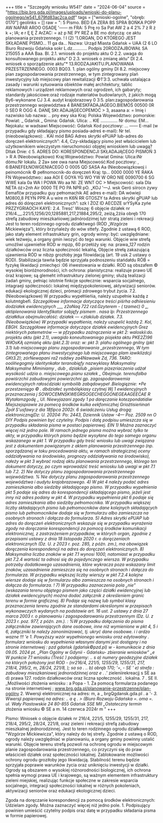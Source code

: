 +++
title = "Szczegóły wniosku W541"
date = "2024-06-04"
source = "https://bip.brg.gda.pl/images/uploads/wnioski-do-planu-ogolnego/w541_679fd83ac2ca.pdf"
tags = ["wnioski-ogolne", "obręb: 0170"]
geolinks = []
raw = ": 5 Pismo. BED EA ZERA BS SPRA BOŃKA POPP AW NAPAR AROO OSADĘ '—— m FRA: 5 Prę ro Sa Pat AW 2 a 4 2% 7 ż R ż k +; IA; e r Ę Ę Ź ArZAC: = aż p NE PY REŻ a BE mo dotyczą: ce aktu planowania przestrzennego. ! I (2) '1.ORGAN, DO KTÓREGO JEST SKŁADANE PISMO... 11 ga da... Nazwa: Urząd Miasta Gdańsk =  UAA (2 6 LO Biuro Rozwoju Gdańska  sokr L.dz............ Podpis   20RODZAJBOWAŁ SA 215055 a AAA Baa. BI. 2.1. wniosek do projektu aktu O 2.2. uwaga do konsultowanego projektu aktu” D 2.3. wniosek o zmianę aktu” DI 2.4. wniosek o sporządzenie aktu”* 13.RODZAJAKITU.PLANOWANIA PRZESTRZENNEGO. 0003 BQ03. 1. plan ogólny gminy DI 8.2. miejscowy pian zagospodarowania przestrzennego, w tym zintegrowany plań inwestycyjny lub miejscowy plan rewitalizacji ©1'3:3. uchwała ustalająca zasady i warunki sytuowania obiektów małej architektury, tablic reklamowych i urządzeń reklarnowych oraz ogrodzeń, ich gabaryty; standardy jakościowe:oraż rodzaje materiałów budowlanych, ż jakich mogą By6-wykonane CJ 3.4. audyt krajobrazowy 0 3:5. plan:zagospodarowania przestrzennego województwa 4 BANESKFADAJAGEGO.BIEMÓŚ 00500 0R 0 SEO R OGG 4. DANĘ SKt ADAJĄGECOPEMOĆ > 3, asaana a: = Imię i nazwisko lub nazwa: .. pny ewy ska Kraj: Polska Województwo: pomorskie: Powiat: _ Gdańsk _ Gmina: Gdańsk. Ulica: .. KIE .............. Nr domu: EM... Nejokalu: w wadsawi Miejscowość: Gdańsk Kod pocztowy: ... —— E-mail (w przypadku gdy składający pismo posiada-adreś e-mail): Nr tel. (nieobowiązkowo): . KAI mód BAG Adres skrytki ePUAP lub-adres do doręczeń elektronicznych”: 4.4, Czy-składający pismo jest właścicielem lub użytkownikiem wieczystym nieruchomości objętej wnioskiem lub uwagą? Dltak Dnie: ć 5. ADRES DO: KORESPONDENCJI SKŁADAJĄCEGO PISMOŃ 3 > R A (Nieobowiązkowo) Kraj:Województwo:  Powiat Gmina: Ulica:iNr dómu:Nr lokalu. 2 2a» see owa nana Miejscowość:Kod pocztowy: , 6:BANEFEŁNOWGENIACEGÓ O 0005 QD SASA Aa (Nieobowiązkowoj i peinomócnik © pełlnomocnik-do doręczeń Kraj: tp... 0000 0000 YE RAKA FN Województwo:: aaa AOI E GOYA YG WO YW W ORO NIE 0090700 6 SG WWE kala 0a WA I POWA Wo aa NI: ZE WNT OC > Miejscowość: sala Dla NETA óż>2nh Air 0000 TE PO PA NPR pO. „KOJ '—J.  wsk Geró siirocn zywy Eemafl(w przypadku guy pełnomachik AE adres e-mail): DA wówieji M0800,8 PEYN PPR A u wire m K6Ń RR GTOSZY ta Adres skrytki gPUAP lub adres dó dóręczeń elektronicznych”: szk I ŻOZ ID AECDZE srYSyKa zyńe PRZZYGRIAOCH KAYE: 2.4. Tresć' Woszę: 6 objęcie działek nr 216/4.__.221/5,1256/20,1285881,217,21884,295/2, zeiżą,2żiia obręb 170 strefą zabudowy mieszkańiowej jadnórodzimej lutr stratą zieleni i rekreacji Jest to teren rodzinnego ogrodu działktwegó (RÓD „Wzgórze Mickiewięza”), który brzyńależy do wów sttefy. Zgodnie ż ustawą 6 ROD, jako stały element infrastruktury grin, ogrody winny: być: uwzględniane: wiek teżweju, a organy gmin iwozyć do tego warunki. Objęcie wiw strefą umożliwi ujawniehie ROD w mpzp, 60 przełóży się: na: prawa_127 rodzin działkówców oraz liczńa społeczność lekalńą, Objęcie strełą zakazującą ujawnienia RÓD w nibzp grozłoby jega filowidacją (art. 19 usk 2 ustawy o ROD). Stabilizacja tawńa będzie sprzyjała podnoszeniu stańdałdu RÓB = fyzykę likwidacji zmiechęci :06 ińwestowania w działki. ROD są obszafem © wysokiej bioróżnorodności, ich ochrona: planistyczna: realizuje prawo UE óraż krajowe; są glemeht infrastruktury zielonej gminy; służą tealizacji żadań gminy, pełniąc istotnie finkcje społecznie: wsparcia socjalnego, intagraeji spółecznośći: lokalnej  międzypokoleniowej, aktywizacji seniorów. edukacji ekologicznej dzieci, prómacji zdrowego trybut życia. 7.2. (Nieobowiązkowe) W przypadku wypełńieńia, należy uzupełnie każdą z kolutmtgbefi. _Sżczegółowe informacje dotyczące treści piśrha odhiiesieniu dodziałek ewidencyjnych    ___   z2aNaą  722  rzd.Gzyterem - ( tzameć) 0  „,  aktiplenowania  Identyfikator  sobjęfy pismem . nasa lp:  Przestrzennego   działkłiux  obejmulecałóść:     działek —  <zlakiiub działek. 7.3. (Nieobowiązków) W przypadki wypałtienia, należy uzupelić każdą 2. Kol, EBGH. Szczęgółowe informacje dotyczące działek ewidencyjnych Grez niektórych patemetrów — w pfzypadku zaźnączenia w pkt 2: waloskii:do. projektu aktu (pkt 2.1), uwagido koneultowaniego piojekta aktu PKE2Ż)96 WiłOsKĄ ozmiańę aktu (pkt.2.3) oraz: w: pkt 3: plahu ogólnego gnilny (pkt 3.1) lub miejscowego planu zagospodarowania „przestrzennego, W tym żintegrowańego płanu inwestycyjnego lub miejscowego plam iawiklizdcji GKt3.2);  zórNewapani  ra2  rsddwy  za4Nawawk Zd,  736.  TARO:  ooólńegogmiy   ideńtynkałor  teranobięfy  nazwyklasy  Maksymalny  Maksymalne  Miminiamy  _, dub ,  dziakilub „pisiem  pizezriaczenia   udżał   wysókość  udzia o. miejscowego.pianu sziałek _  Obejmuje.   terenufalba  powiśrzchii  zabudowyjmi  powierzchni  gp.  zagospodarowemia  ewidencyjnych  rałosćdziaki  symboilib  zabądowypeł  .Bielogięznie: *Pe przestzenięgo  © . dbdziałeć  symbólękiasy   czytnej Wj 1  ewidencyjnych  przeznaczenia  j  SOWOCEMNSKWEGRSOGECHEGGONEGEAAGEECAE  R  Wytałamzgodę _ UI. Niewyjazani zgody  1 pa daręczanie kotezpondatidiw Miejszejspiawie za pomecą środków kulka eekfomiczhej Griożtisieńinań Żpół S'usfawy:z dia 18fipca 2002r. 6 świadczeniu Usług drogą: elektronicznąjDz: U. 20204: Po: 2443, Dziennik Ustaw -4— Poz. 2509 nn O DIY Podpis powinien być czytelny. Podpis i datę podpisu umieszcza się w przypadku składania pisma w postaci papierowej. EIN 1) Można zaznaczyć więcej niż jedno pole. W ramach jednego pisma można wybrać tylko te akty, w przypadku których pismo będzie wysyłane do tego samego organu wskazanego w pkt 1. W przypadku gdy treść wniosku lub uwagi związana jest z dokumentem powiązanym z aktem planowania przestrzennego (np. sporządzanej w toku procedowania aktu, w ramach strategicznej oceny oddziaływania na środowisko, prognozy oddziaływania na środowisko), nałeży w pkt 3 wybrać rodzaj aktu planowania przestrzennego, którego ten dokument dotyczy, po czym wprowadzić treść wniosku lub uwagi w pkt 7.1 lub 7.2. 2) Nie dotyczy planu zagospodarowania przestrzennego województwa. %_ Nie dotyczy planu zagospodarowania przestrzennego województwa i audytu krajobrazowego. 4) W pkt 4 należy podać adres zamieszkania albo siedziby składającego pismo. W przypadku wypełnienia pkt 5 podaje się adres do korespondencji składającego pismo, jeżeli jest inny niż adres podany w pkt 4. W przypadku wypełnienia pkt 6 podaje się adres zamieszkania albo siedziby pełnomocnika. W przypadku większej liczby składających pismo lub pełnomocników dane kolejnych składających pismo lub pełnomocników dodaje się w formularzu albo zamieszcza na osobnych stronach i dołącza do formularza. 5) Adres skrytki ePUAP lub adres do doręczeń elektronicznych wskazuje się w przypadku wyrażenia zgody na doręczanie korespondencji za pomocą środków komunikacji elektronicznej, z zastrzeżeniem przypadków, w których organ, zgodnie z przepisami ustawy z dnia 18 listopada 2020 r. o doręczeniach elektronicznych (Dz. U. z 2023 r. poz. 285, z późn. zm.), ma obowiązek doręczenia korespondencji na adres do doręczeń elektronicznych. 8) Maksymalna liczba znaków w pkt 7.1 wynosi 1000, natomiast w przypadku pkt 7.2.4 wartość ta odnosi się do pojedynczego wiersza. W przypadku potrzeby dodatkowego uzasadnienia, które wykracza poza wskazany limit znaków, uzasadnienie zamieszcza się na osobnych stronach i dołącza do formularza. W przypadku większej liczby wierszy w pkt 7.2.4 kolejne wiersze dodaje się w formularzu albo zamieszcza na osobnych stronach i dołącza do formularza. ! 7) W przypadku zaznaczenia pola „nie” (wskazania terenu objętego pismem jako części działki ewidencyjnej lub działek ewidencyjnych) można dodać załącznik z określeniem granic terenu w formie graficznej. 8) Podaje się nazwę lub symbol klasy przeznaczenia terenu zgodnie ze standardami określonymi w przepisach wykonawczych wydanych na podstawie art. 16 ust. 2 ustawy z dnia 27 marca 2003 r. o planowaniu i zagospodarowaniu przestrzennym (Dz. U. z 2023 r. poz. 977, z późn. zm.). : %_W przypadku dołączenia do pisma załączników zawierających dane osobowe, inne niż wymienione w pkt 4, 5 i 6, załączniki te należy zanonimizować, tj. ukryć dane osobowe. i i ardzo wazne !!!  'e  1. Powyższy wzór wypełnionego wniosku oraz edytowalny .   formularz wniosku do wypełnienia własnymi danymi jest dostępny  i  na stronie internetowej : pzd gdańsk (gdańsk©pzd.pl) w  -  komunikacie z dnia 09.05. 2024 pt. „Plan Ogólny w Gdynii    -_ Gdańsku- zbieranie wniosków” „e  W punkcie 7.1 wniosku (Treść ) podajemy: .. s a) numery geodezyjne działek na których położony jest ROD  - (nr216/4, 221/5, 1255/29, 1255/31, 217, 218/4, 295/2,  m, 28/24, 221/8, );   sa sa . .. b) obręb 170; '=,  - SE ' e) strefa : zabudowy mieszkaniowej jednorodzinnej oraz e . .'_ zieleniirekreacjj s SE aa d) prawa 127. rodzin działkowców oraz liczna społeczność   . lokalna. 7 . SE II. _Możliwości złożenia wniosku : a  Popa - 1. Ża pomocą formularza podanego na stronie internetówej ;   www.brg.gda.pl/planowanie-przestrzenne/plan-ogólny  2. Wwersji elektronicznej na adres: m,  a  _ brgQgdansk.gda.pl  .  a _'- 3. Wwersji papierowej na adres: .. a ę . > (Biuro Rozwoju Gdańska =. oma  =. ul. Wały Piastowskie 24   80-855 Gdańsk  SSE  MII „Ostateczny termin_ złożenia wniosku © SE  a  m. 14 czerwca 2024r m "
+++

Pismo: Wniosek o objęcie działek nr 216/4, 221/5, 1255/29, 1255/31, 217, 218/4, 295/2, 28/24, 221/8, oraz zieleni i rekreacji strefą zabudowy mieszkalnej jednorodzinnej. Jest to teren rodzinnego ogrodu działkowego "Wzgórze Mickiewicza", który należy do tej strefy. Zgodnie z ustawą o ROD, ogrody należy uwzględniać w planowaniu, a organy gminy powinny ustalić warunki. Objęcie terenu strefą pozwoli na ochronę ogrodu w miejscowym planie zagospodarowania przestrzennego, co przyczyni się do praw właścicieli działek oraz społeczności lokalnej. Zablokowanie możliwości ochrony ogrodu groziłoby jego likwidacją. Stabilność terenu będzie sprzyjała poprawie warunków życia oraz uniknięciu inwestycji w działki. Ogrody są obszarem o wysokiej różnorodności biologicznej, ich ochrona spełnia wymogi prawa UE i krajowego, są ważnym elementem infrastruktury zieleni miejskiej, realizując funkcje społeczne w zakresie wsparcia socjalnego, integracji społeczności lokalnej w różnych pokoleniach, aktywizacji seniorów oraz edukacji ekologicznej dzieci.

Zgoda na doręczanie korespondencji za pomocą środków elektronicznych: Udzielam zgody. Można zaznaczyć więcej niż jedno pole. 1. Podpisujący powinien umieścić czytelny podpis oraz datę w przypadku składania pisma w formie papierowej.
```


